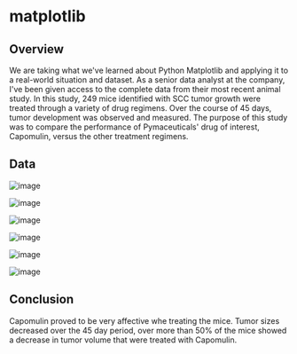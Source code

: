 # matplotlib

## Overview
We are taking what we've learned about Python Matplotlib and applying it to a real-world situation and dataset. As a senior data analyst at the company, I've been given access to the complete data from their most recent animal study. In this study, 249 mice identified with SCC tumor growth were treated through a variety of drug regimens. Over the course of 45 days, tumor development was observed and measured. The purpose of this study was to compare the performance of Pymaceuticals' drug of interest, Capomulin, versus the other treatment regimens. 

## Data

![image](https://user-images.githubusercontent.com/80709458/116784948-9943c280-aa5c-11eb-929e-9d6e668d079c.png)

![image](https://user-images.githubusercontent.com/80709458/116784962-a82a7500-aa5c-11eb-8d42-0af7e43f3895.png)

![image](https://user-images.githubusercontent.com/80709458/116784972-b5476400-aa5c-11eb-9a71-e78236ea30ce.png)

![image](https://user-images.githubusercontent.com/80709458/116784978-c3958000-aa5c-11eb-8737-be3d2417cf3b.png)

![image](https://user-images.githubusercontent.com/80709458/116784990-d5772300-aa5c-11eb-9dee-4c1e8f348544.png)

![image](https://user-images.githubusercontent.com/80709458/116785005-e45dd580-aa5c-11eb-8874-5ef996f84ab2.png)

## Conclusion
Capomulin proved to be very affective whe treating the mice. Tumor sizes decreased over the 45 day period, over more than 50% of the mice showed a decrease in tumor volume that were treated with Capomulin.

